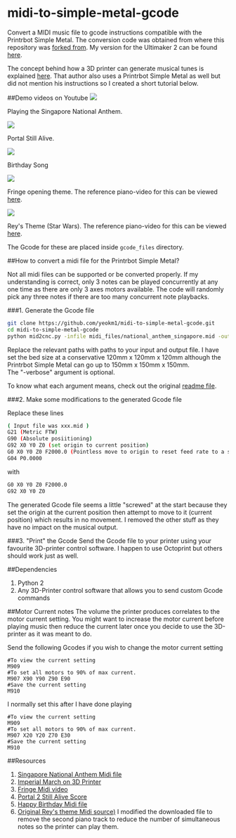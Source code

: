 # midi-to-simple-metal-gcode
Convert a MIDI music file to gcode instructions compatible with the Printrbot Simple Metal. The conversion code was obtained from where this repository was [forked from](https://github.com/michthom/MIDI-to-CNC). My version for the Ultimaker 2 can be found [here](https://github.com/yeokm1/midi-to-ultimaker2-gcode).

The concept behind how a 3D printer can generate musical tunes is explained [here](http://zeroinnovations.com/how-to-play-the-imperial-march-on-a-3d-printer/). That author also uses a Printrbot Simple Metal as well but did not mention his instructions so I created a short tutorial below.

##Demo videos on Youtube
[![](http://img.youtube.com/vi/PI1DXdU53Ps/0.jpg)](https://www.youtube.com/watch?v=PI1DXdU53Ps)

Playing the Singapore National Anthem. 

[![](http://img.youtube.com/vi/rh3QHoTB2Ts/0.jpg)](https://www.youtube.com/watch?v=rh3QHoTB2Ts)

Portal Still Alive.

[![](http://img.youtube.com/vi/FjlWI755P6U/0.jpg)](https://www.youtube.com/watch?v=FjlWI755P6U)

Birthday Song

[![](http://img.youtube.com/vi/en3cRWAqXwg/0.jpg)](https://www.youtube.com/watch?v=en3cRWAqXwg)

Fringe opening theme. The reference piano-video for this can be viewed [here](http://www.youtube.com/watch?v=oOMQ1LWBasw).

[![](http://img.youtube.com/vi/QDdWfpenLZ4/0.jpg)](https://www.youtube.com/watch?v=QDdWfpenLZ4)

Rey's Theme (Star Wars). The reference piano-video for this can be viewed [here](https://www.youtube.com/watch?v=fGkkUm3OqCg).

The Gcode for these are placed inside ```gcode_files``` directory.

##How to convert a midi file for the Printrbot Simple Metal?

Not all midi files can be supported or be converted properly. If my understanding is correct, only 3 notes can be played concurrently at any one time as there are only 3 axes motors available. The code will randomly pick any three notes if there are too many concurrent note playbacks. 

###1. Generate the Gcode file
```bash
git clone https://github.com/yeokm1/midi-to-simple-metal-gcode.git
cd midi-to-simple-metal-gcode
python mid2cnc.py -infile midi_files/national_anthem_singapore.mid -outfile gcode_files/singapore_national_anthem.gcode -machine custom -units metric -ppu 80 80 2020 -safemin 0 0 0 -safemax 120 120 120 -verbose
```
Replace the relevant paths with paths to your input and output file. I have set the bed size at a conservative 120mm x 120mm x 120mm although the Printrbot Simple Metal can go up to 150mm x 150mm x 150mm.  
The "-verbose" argument is optional.

To know what each argument means, check out the original [readme file](README).

###2. Make some modifications to the generated Gcode file

Replace these lines
```bash
( Input file was xxx.mid )
G21 (Metric FTW)
G90 (Absolute posiitioning)
G92 X0 Y0 Z0 (set origin to current position)
G0 X0 Y0 Z0 F2000.0 (Pointless move to origin to reset feed rate to a sane value)
G04 P0.0000
```
with 
```bash
G0 X0 Y0 Z0 F2000.0
G92 X0 Y0 Z0
```

The generated Gcode file seems a little "screwed" at the start because they set the origin at the current position then attempt to move to it (current position) which results in no movement. I removed the other stuff as they have no impact on the musical output.

###3. "Print" the Gcode
Send the Gcode file to your printer using your favourite 3D-printer control software. I happen to use Octoprint but others should work just as well. 

##Dependencies
1. Python 2
2. Any 3D-Printer control software that allows you to send custom Gcode commands

##Motor Current notes
The volume the printer produces correlates to the motor current setting. You might want to increase the motor current before playing music then reduce the current later once you decide to use the 3D-printer as it was meant to do. 

Send the following Gcodes if you wish to change the motor current setting

```
#To view the current setting
M909
#To set all motors to 90% of max current.
M907 X90 Y90 Z90 E90 
#Save the current setting
M910
```

I normally set this after I have done playing
```
#To view the current setting
M909
#To set all motors to 90% of max current.
M907 X20 Y20 Z70 E30 
#Save the current setting
M910
```



##Resources
1. [Singapore National Anthem Midi file](http://www.midiworld.com/download/4159)
2. [Imperial March on 3D Printer](http://zeroinnovations.com/3dprinting/how-to-play-the-imperial-march-on-a-3d-printer.html)
3. [Fringe Midi video](http://www.youtube.com/watch?v=oOMQ1LWBasw)
4. [Portal 2 Still Alive Score](http://sebastianwolff.info/blog/2008/12/still-alive-sheet-music/)
5. [Happy Birthday Midi file](http://www.geburtstagsvorlagen.de/musik/happy_birthday_midi_files.html)
6. [Original Rey's theme Midi source)](https://www.youtube.com/watch?v=fGkkUm3OqCg) I modified the downloaded file to remove the second piano track to reduce the number of simultaneous notes so the printer can play them.
